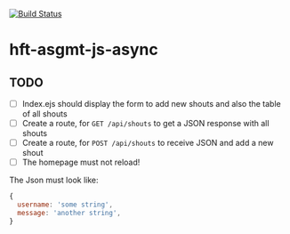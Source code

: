 [![Build Status](https://travis-ci.org/hft-stuttgart-ipr-assignments/hft-asgmt-js-async.svg?branch=master)](https://travis-ci.org/hft-stuttgart-ipr-assignments/hft-asgmt-js-async)

# hft-asgmt-js-async

## TODO
  - [ ] Index.ejs should display the form to add new shouts and also the table of all shouts
  - [ ] Create a route, for `GET /api/shouts` to get a JSON response with all shouts
  - [ ] Create a route, for `POST /api/shouts` to receive JSON and add a new shout
  - [ ] The homepage must not reload!

The Json must look like:

```js
{
  username: 'some string',
  message: 'another string',
}
```
